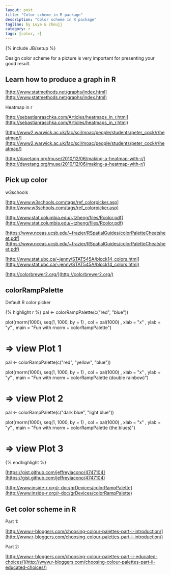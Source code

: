 ```yaml
---
layout: post
title: "Color scheme in R package"
description: "Color scheme in R package"
tagline: by Luye & zhoujj
category: r
tags: [color, r]
---
```

{% include JB/setup %}

Design color scheme for a picture is very important for presenting your good result.

<!--more-->


## Learn how to produce a graph in R

[http://www.statmethods.net/graphs/index.html](http://www.statmethods.net/graphs/index.html)

Heatmap in r

[http://sebastianraschka.com/Articles/heatmaps_in_r.html](http://sebastianraschka.com/Articles/heatmaps_in_r.html)

[http://www2.warwick.ac.uk/fac/sci/moac/people/students/peter_cock/r/heatmap/](http://www2.warwick.ac.uk/fac/sci/moac/people/students/peter_cock/r/heatmap/)

[http://davetang.org/muse/2010/12/06/making-a-heatmap-with-r/](http://davetang.org/muse/2010/12/06/making-a-heatmap-with-r/)


## Pick up color

w3schools

[http://www.w3schools.com/tags/ref_colorpicker.asp](http://www.w3schools.com/tags/ref_colorpicker.asp)

[http://www.stat.columbia.edu/~tzheng/files/Rcolor.pdf](http://www.stat.columbia.edu/~tzheng/files/Rcolor.pdf)

[https://www.nceas.ucsb.edu/~frazier/RSpatialGuides/colorPaletteCheatsheet.pdf](https://www.nceas.ucsb.edu/~frazier/RSpatialGuides/colorPaletteCheatsheet.pdf)

[http://www.stat.ubc.ca/~jenny/STAT545A/block14_colors.html](http://www.stat.ubc.ca/~jenny/STAT545A/block14_colors.html)

[http://colorbrewer2.org/](http://colorbrewer2.org/)

## colorRampPalette

Default R color picker

{% highlight r %}
pal <- colorRampPalette(c("red", "blue"))

plot(rnorm(1000), seq(1, 1000, by = 1)
      , col = pal(1000)
      , xlab = "x"
      , ylab = "y"
      , main = "Fun with rnorm + colorRampPalette")

# => view Plot 1

pal <- colorRampPalette(c("red", "yellow", "blue"))

plot(rnorm(1000), seq(1, 1000, by = 1)
      , col = pal(1000)
      , xlab = "x"
      , ylab = "y"
      , main = "Fun with rnorm + colorRampPalette (double rainbow)")

# => view Plot 2

pal <- colorRampPalette(c("dark blue", "light blue"))

plot(rnorm(1000), seq(1, 1000, by = 1)
      , col = pal(1000)
      , xlab = "x"
      , ylab = "y"
      , main = "Fun with rnorm + colorRampPalette (the blues)")

# => view Plot 3
{% endhighlight %}

[https://gist.github.com/jeffreyiacono/4747104](https://gist.github.com/jeffreyiacono/4747104)

[http://www.inside-r.org/r-doc/grDevices/colorRampPalette](http://www.inside-r.org/r-doc/grDevices/colorRampPalette)

## Get color scheme in R

Part 1:

[http://www.r-bloggers.com/choosing-colour-palettes-part-i-introduction/](http://www.r-bloggers.com/choosing-colour-palettes-part-i-introduction/)


Part 2:

[http://www.r-bloggers.com/choosing-colour-palettes-part-ii-educated-choices/](http://www.r-bloggers.com/choosing-colour-palettes-part-ii-educated-choices/)


